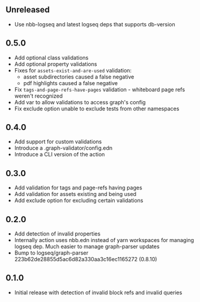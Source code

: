 ## Unreleased

* Use nbb-logseq and latest logseq deps that supports db-version

## 0.5.0
* Add optional class validations
* Add optional property validations
* Fixes for `assets-exist-and-are-used` validation:
  * asset subdirectories caused a false negative
  * pdf highlights caused a false negative
* Fix `tags-and-page-refs-have-pages` validation - whiteboard page refs weren't recognized
* Add var to allow validations to access graph's config
* Fix exclude option unable to exclude tests from other namespaces

## 0.4.0
* Add support for custom validations
* Introduce a .graph-validator/config.edn
* Introduce a CLI version of the action

## 0.3.0
* Add validation for tags and page-refs having pages
* Add validation for assets existing and being used
* Add exclude option for excluding certain validations

## 0.2.0
* Add detection of invalid properties
* Internally action uses nbb.edn instead of yarn workspaces for managing logseq dep. Much easier to
  manage graph-parser updates
* Bump to logseq/graph-parser 223b62de28855d5ac6d82a330aa3c16ec1165272 (0.8.10)

## 0.1.0

* Initial release with detection of invalid block refs and invalid queries

